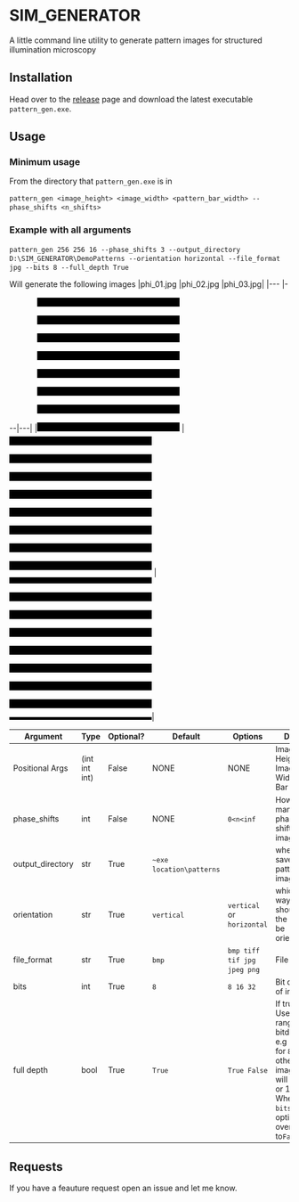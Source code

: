 # SIM_GENERATOR

A little command line utility to generate pattern images for structured illumination microscopy

## Installation

Head over to the [release](https://github.com/bradday4/SIM_GENERATOR/releases) page and download the latest executable `pattern_gen.exe`.

## Usage

### Minimum usage

From the directory that `pattern_gen.exe` is in

```Shell
pattern_gen <image_height> <image_width> <pattern_bar_width> --phase_shifts <n_shifts>
```

### Example with all arguments

```Shell
pattern_gen 256 256 16 --phase_shifts 3 --output_directory D:\SIM_GENERATOR\DemoPatterns --orientation horizontal --file_format jpg --bits 8 --full_depth True
```

Will generate the following images
|phi_01.jpg |phi_02.jpg |phi_03.jpg|
|--- |---|---|
|![](DemoPatterns\phi_01.jpg) |![](DemoPatterns\phi_02.jpg) |![](DemoPatterns\phi_03.jpg)|

| Argument         | Type          | Optional? | Default                  | Options                     | Desc                                                                                                                         | Example                                    |
| ---------------- | ------------- | --------- | ------------------------ | --------------------------- | ---------------------------------------------------------------------------------------------------------------------------- | ------------------------------------------ |
| Positional Args  | (int int int) | False     | NONE                     | NONE                        | Image Height, Image Width, & Bar width                                                                                       | `1024 986 32`                              |
| phase_shifts     | int           | False     | NONE                     | `0<n<inf`                   | How many phase shift images                                                                                                  | `--phase_shifts 5 `                        |
| output_directory | str           | True      | `~exe location\patterns` |                             | where to save pattern images                                                                                                 | `--output_directory C:\Users\Thanos\Stuff` |
| orientation      | str           | True      | `vertical`               | `vertical` or `horizontal`  | which way should the bars be oriented                                                                                        | `--orientation vertical`                   |
| file_format      | str           | True      | `bmp`                    | `bmp tiff tif jpg jpeg png` | File type                                                                                                                    | `--file_format tif`                        |
| bits             | int           | True      | `8`                      | `8 16 32`                   | Bit depth of image                                                                                                           | `--bits 16`                                |
| full depth       | bool          | True      | `True`                   | `True False`                | If true Use full range of bitdepth e.g 255 for `8` otherwise image will be 0 or 1. When `bits==32` option overides to`False` | `--full_depth True`                        |

## Requests

If you have a feauture request open an issue and let me know.
